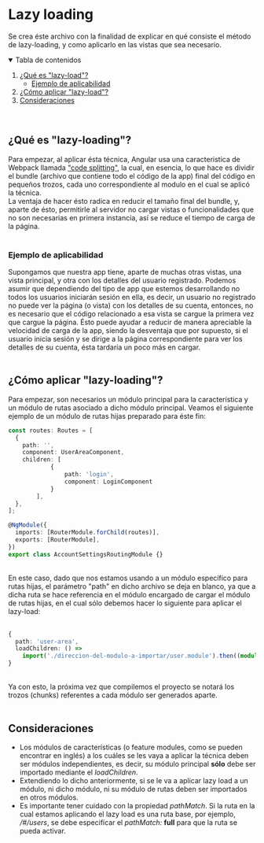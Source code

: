# Lazy loading

Se crea éste archivo con la finalidad de explicar en qué consiste el método de lazy-loading, y como aplicarlo en las vistas que sea necesario.

<!-- TABLE OF CONTENTS -->
<details open="open">
  <summary>Tabla de contenidos</summary>
  <ol>
    <li>
      <a href="#lazy-loading">¿Qué es "lazy-load"?</a>
			<ul>
				<li>
				<a href="#ejemplo">Ejemplo de aplicabilidad</a>
				</li>
			</ul>
    <li>
      <a href="#how-to">¿Cómo aplicar "lazy-load"?</a>
    </li>
        <li>
      <a href="#how-to">Consideraciones</a>
    </li>
  </ol>
</details>

<br/>

## ¿Qué es "lazy-loading"?

Para empezar, al aplicar ésta técnica, Angular usa una caracteristica de Webpack llamada ["code splitting"](https://webpack.js.org/guides/code-splitting/), la cual, en esencia, lo que hace es dividir el bundle (archivo que contiene todo el código de la app) final del código en pequeños trozos, cada uno correspondiente al modulo en el cual se aplicó la técnica.
<br />
La ventaja de hacer ésto radica en reducir el tamaño final del bundle, y, aparte de ésto, permitirle al servidor no cargar vistas o funcionalidades que no son necesarias en primera instancia, así se reduce el tiempo de carga de la página.
<br />
<br />

### Ejemplo de aplicabilidad

Supongamos que nuestra app tiene, aparte de muchas otras vistas, una vista principal, y otra con los detalles del usuario registrado. Podemos asumir que dependiendo del tipo de app que estemos desarrollando no todos los usuarios iniciarán sesión en ella, es decir, un usuario no registrado no puede ver la página (o vista) con los detalles de su cuenta, entonces, no es necesario que el código relacionado a esa vista se cargue la primera vez que cargue la página. Ésto puede ayudar a reducir de manera apreciable la velocidad de carga de la app, siendo la desventaja que por supuesto, si el usuario inicia sesión y se dirige a la página correspondiente para ver los detalles de su cuenta, ésta tardaría un poco más en cargar.
<br />
<br />

## ¿Cómo aplicar "lazy-loading"?

Para empezar, son necesarios un módulo principal para la característica y un módulo de rutas asociado a dicho módulo principal. Veamos el siguiente ejemplo de un módulo de rutas hijas preparado para éste fin:

```TypeScript
const routes: Routes = [
  {
    path: '',
    component: UserAreaComponent,
    children: [
			{
				path: 'login',
				component: LoginComponent
			}
		],
  },
];

@NgModule({
  imports: [RouterModule.forChild(routes)],
  exports: [RouterModule],
})
export class AccountSettingsRoutingModule {}
```

<br />
En este caso, dado que nos estamos usando a un módulo específico para rutas hijas, el parámetro "path" en dicho archivo se deja en blanco, ya que a dicha ruta se hace referencia en el módulo encargado de cargar el módulo de rutas hijas, en el cual sólo debemos hacer lo siguiente para aplicar el lazy-load:
<br />
<br />

```TypeScript
{
  path: 'user-area',
  loadChildren: () =>
 	import('./direccion-del-modulo-a-importar/user.module').then((module) => module.UserModule,
}
```

<br />
Ya con esto, la próxima vez que compilemos el proyecto se notará los trozos (chunks) referentes a cada módulo ser generados aparte.
<br />
<br />

## Consideraciones

- Los módulos de características (o feature modules, como se pueden encontrar en inglés) a los cuáles se les vaya a aplicar la técnica deben ser módulos independientes, es decir, su módulo principal **sólo** debe ser importado mediante el _loadChildren_.
- Extendiendo lo dicho anteriormente, si se le va a aplicar lazy load a un módulo, ni dicho módulo, ni su módulo de rutas deben ser importados en otros módulos.
- Es importante tener cuidado con la propiedad _pathMatch_. Si la ruta en la cual estamos aplicando el lazy load es una ruta base, por ejemplo, _/#/users_, se debe especificar el _pathMatch:_ **full** para que la ruta se pueda activar.
